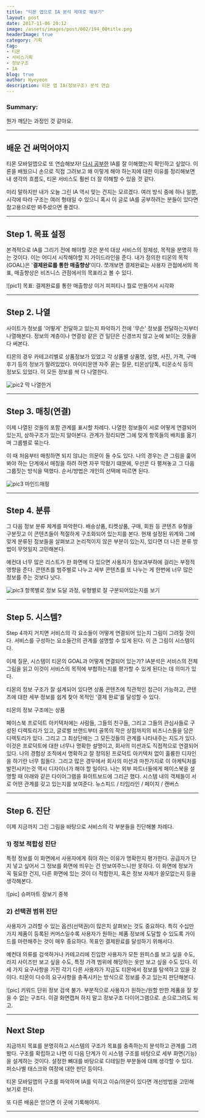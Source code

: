 ```yaml
---
title: "티몬 앱으로 IA 분석 제대로 해보기"
layout: post
date: 2017-11-06 20:12
image: /assets/images/post/002/194_00title.png
headerImage: true
category: 기획
tag:
- 티몬
- 서비스기획
- 정보구조
- IA
blog: true
author: Hyeyeon
description: 티몬 앱 IA(정보구조) 분석 연습
---
```


### Summary:

뭔가 깨닫는 과정인 것 같아요.

---

## 배운 건 써먹어야지

티몬 모바일앱으로 또 연습해보자! [다시 공부한](https://imyeonn.github.io/blog/%EA%B8%B0%ED%9A%8D/193/) IA를 잘 이해했는지 확인하고 싶었다. 이론을 배웠으니 손으로 직접 그려보고 왜 이렇게 해야 하는지에 대한 이유를 정리해보면 내 생각의 흐름도, 티몬 서비스도 훨씬 더 잘 이해할 수 있을 것 같다.

미리 말하지만 내가 오늘 그린 IA 역시 맞는 건지는 모르겠다. 여러 방식 중에 하나 일뿐, 시각에 따라 구조는 여러 형태일 수 있으니 혹시 이 글로 IA를 공부하려는 분들이 있다면 참고용으로만 봐주셨으면 좋겠다.

---

## Step 1. 목표 설정

본격적으로 IA를 그리기 전에 해야할 것은 분석 대상 서비스의 정체성, 목적을 분명히 하는 것이다. 이는 어디서 시작해야할 지 가이드라인을 준다. 내가 정의한 티몬의 목적(GOAL)은 '**결제완료를 통한 매출향상**'이다. 쪼개보면 결제완료는 사용자 관점에서의 목표, 매출향상은 비즈니스 관점에서의 목표라고 볼 수 있다.

![pic1]
목표: 결제완료를 통한 매출향상 이거 피피티나 뭘로 만들어서 시각화

---

## Step 2. 나열

사이트가 정보를 '어떻게' 전달하고 있는지 파악하기 전에 '무슨' 정보를 전달하는지부터 나열해본다. 정보의 계층이나 연결성 같은 건 일단은 신경쓰지 않고 눈에 보이는 것들을 다 써본다.

티몬의 경우 카테고리별로 상품정보가 있었고 각 상품별 상품명, 설명, 사진, 가격, 구매후기 등의 정보가 딸려있었다. 마이티몬엔 자주 묻는 질문, 티몬상담톡, 티몬소식 등의 정보도 있었다. 이 모든 정보를 싹 다 나열한다.

![pic2]()
막 나열한거

---

## Step 3. 매칭(연결)

이제 나열된 것들의 포함 관계를 표시할 차례다. 나열한 정보들이 서로 어떻게 연결되어 있는지, 상하구조가 있는지 알아본다. 관계가 정리되면 그에 맞게 항목들의 배치를 옮기며 그룹별로 묶는다.

이 때 처음부터 매칭하면 되지 않냐는 의문이 들 수도 있다. 나의 경우는 큰 그림을 훑어봐야 하는 단계에서 매칭을 하려 하면 자꾸 막혔기 떄문에, 우선은 다 펼쳐놓고 그 다음 그룹짓는 방식을 택했다. 순서/방법은 개인의 선택에 따르면 된다.

![pic3]()
마인드매핑

---

## Step 4. 분류

그 다음 정보 분류 체계를 파악한다. 배송상품, 티켓상품, 구매, 회원 등 콘텐츠 유형을 구분짓고 이 콘텐츠들이 적절하게 구조화되어 있는지를 본다. 현재 설정된 위계와 그에 맞게 분류된 정보들을 살펴보고 논리적이지 않은 부분이 있는지, 있다면 더 나은 분류 방법이 무엇일지 고민해본다.

예컨대 너무 많은 리스트가 한 화면에 다 있으면 사용자가 정보과부하에 걸리는 부정적 영향을 준다. 콘텐츠를 범주별로 나누고 세부 콘텐츠를 또 나누는 게 한번에 너무 많은 정보를 주는 것보다 낫다.

![pic3]()
항목별로 정보 도달 과정, 유형별로 잘 구분되어있는지를 보기

---

## Step 5. 시스템?

Step 4까지 거치면 서비스의 각 요소들이 어떻게 연결되어 있는지 그림이 그려질 것이다. 서비스를 구성하는 요소들간의 관계를 설명할 수 있게 된다. 이 큰 그림이 시스템이다.

이제 질문, 시스템이 티몬의 GOAL과 어떻게 연결되어 있는가? IA분석은 서비스의 전체 그림을 읽고 이것이 서비스의 목적에 부합하는지를 평가할 수 있게 된다는 데 의미가 있다.

티몬의 정보 구조가 잘 설계되어 있다면 상품 콘텐츠에 직관적인 접근이 가능하고, 콘텐츠에 대한 세부 정보를 쉽게 찾아 목적인 '결제 완료'를 달성할 수 있다.

티몬의 정보 구조에는 상품

페이스북 프로덕트 아키텍처에는 사람들, 그들의 친구들, 그리고 그들의 관심사들로 구성된 디렉토리가 있고, 글로벌 브랜드부터 골목의 작은 상점까지의 비즈니스들을 담은 디렉토리가 있다. 그리고 그 최상단에는 그 모든것들의 관계를 나타내주는 지도가 있다. 이것은 프로덕트에 대한 너무나 명확한 설명이고, 회사의 미션과도 직접적으로 연결되어 있다. 나의 경험상 조직에서 명확하고 잘 정의된 프로덕트 아키텍처 없이 훌륭한 디자인을 하기란 너무 힘들다. 그리고 많은 경우에서 회사의 미션과 마찬가지로 이 아케틱처를 발전시키는것 역시 디자이너가 해야 할 일이다. 나는 외부 파트너들에게 페이스북을 설명할 때 아래와 같은 다이어그램을 화이트보드에 그리곤 했다.
 시스템 내의 객체들이 서로 어떤 관계를 갖고 있는지를 보여준다.
뉴스피드 / 타임라인 / 페이지 / 캔버스

---

## Step 6. 진단

이제 지금까지 그린 그림을 바탕으로 서비스의 각 부분들을 진단해볼 차례다.

### 1) 정보 적합성 진단

특정 정보를 이 화면에서 사용자에게 줘야 하는 이유가 명확한지 평가한다. 공급자가 단지 넣고 싶어서 그 정보를 화면에 띄우는 건 안보여주느니만 못하다. 이 화면에 정보가 꼭 필요한 건지, 다른 화면에 있는 것이 더 적합한지, 혹은 정보 자체가 쓸모없는지 등을 생각해본다.

![pic]
슈퍼마트 장보기 중복

### 2) 선택권 범위 진단

사용자가 고려할 수 있는 옵션(선택권)이 많은지 살펴보는 것도 중요하다. 특히 수십만 가지 제품이 등록된 커머스일수록 사용자가 원하는 제품 정보에 도달할 수 있도록 가이드를 마련해주는 것이 매우 중요하다. 목표인 결제완료를 달성하기 위해서다.

예컨대 의류를 검색하거나 카테고리에 진입한 사용자가 모든 원피스를 보고 싶을 수도, 라지 사이즈만 보고 싶을 수도, 특정 가격 범위에 해당하는 옷만 보고 싶을 수도 있다. 이 세 가지 요구사항을 가진 각기 다른 사용자가 지금도 티몬에서 정보를 탐색하고 있을 것이다. 티몬이 다수의 요구사항을 충족시키는 방식으로 정보를 주고 있는지 판단해본다.

![pic]
키워드 단위 정보 검색 불가. 부분적으로 사용자가 원하는/원할 만한 제품을 잘 찾을 수 없는 구조다. 이걸 화면캡쳐 하지 말고 정보구조 다이어그램으로. 손으로그려도 되고.

---

## Next Step

지금까지 목표를 분명히하고 시스템의 구조가 목표를 충족하는지 분석하고 관계를 그려봤다. 구조를 확립하고 나면 이 다음 단계가 이 시스템 구조를 바탕으로 세부 화면(기능)을 설계하는 것이다. 설정한 뼈대를 바탕으로 디테일한 부분들에 대해 생각할 수 있다. 퍼소나별 태스크와 여정에 대한 판단 등이다.

티몬 모바일앱의 구조를 파악하며 IA를 익히고 이슈/의문이 있다면 개선방법을 고민해보기로 한다.

또 다른 배움은 얻으면 이 곳에 기록해야지.

---
